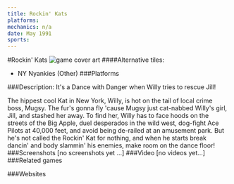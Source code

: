 ```yaml
---
title: Rockin' Kats
platforms: 
mechanics: n/a
date: May 1991
sports: 
---
```

#Rockin' Kats
![game cover art](//images.igdb.com/igdb/image/upload/t_cover_big/bki7tp2geakqn7bgtwwg.jpg "Logo Title Text 1")
####Alternative tiles:
* NY Nyankies (Other)
###Platforms


###Description:
It's a Dance with Danger when Willy tries to rescue Jill! 
 
The hippest cool Kat in New York, Willy, is hot on the tail of local crime boss, Mugsy. The fur's gonna fly 'cause Mugsy just cat-nabbed Willy's girl, Jill, and stashed her away. To find her, Willy has to face hoods on the streets of the Big Apple, duel desperados in the wild west, dog-fight Ace Pilots at 40,000 feet, and avoid being de-railed at an amusement park. But he's not called the Rockin' Kat for nothing, and when he starts break dancin' and body slammin' his enemies, make room on the dance floor!
###Screenshots
[no screenshots yet ...]
###Video
[no videos yet...]
###Related games

###Websites

